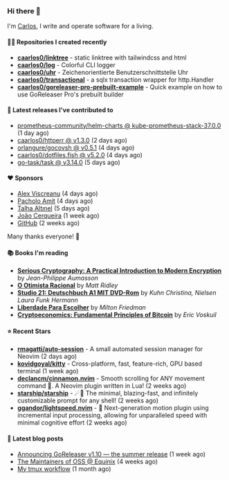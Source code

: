 ### Hi there 👋

I'm [Carlos](https://caarlos0.dev), I write and operate software for a living.

#### 👨‍💻 Repositories I created recently
- **[caarlos0/linktree](https://github.com/caarlos0/linktree)** - static linktree with tailwindcss and html
- **[caarlos0/log](https://github.com/caarlos0/log)** - Colorful CLI logger
- **[caarlos0/uhr](https://github.com/caarlos0/uhr)** - Zeichenorientierte Benutzerschnittstelle Uhr
- **[caarlos0/transactional](https://github.com/caarlos0/transactional)** - a sqlx transaction wrapper for http.Handler
- **[caarlos0/goreleaser-pro-prebuilt-example](https://github.com/caarlos0/goreleaser-pro-prebuilt-example)** - Quick example on how to use GoReleaser Pro&#39;s prebuilt builder

#### 🚀 Latest releases I've contributed to


- [prometheus-community/helm-charts @ kube-prometheus-stack-37.0.0](https://github.com/prometheus-community/helm-charts/releases/tag/kube-prometheus-stack-37.0.0) (1 day ago)
- [caarlos0/httperr @ v1.3.0](https://github.com/caarlos0/httperr/releases/tag/v1.3.0) (2 days ago)
- [orlangure/gocovsh @ v0.5.1](https://github.com/orlangure/gocovsh/releases/tag/v0.5.1) (4 days ago)
- [caarlos0/dotfiles.fish @ v5.2.0](https://github.com/caarlos0/dotfiles.fish/releases/tag/v5.2.0) (4 days ago)
- [go-task/task @ v3.14.0](https://github.com/go-task/task/releases/tag/v3.14.0) (5 days ago)

#### ❤️ Sponsors
- [Alex Viscreanu](https://github.com/aexvir) (4 days ago)
- [Pacholo Amit](https://github.com/pacholoamit) (4 days ago)
- [Talha Altınel](https://github.com/MrWormHole) (5 days ago)
- [João Cerqueira](https://github.com/crqra) (1 week ago)
- [GitHub](https://github.com/github) (2 weeks ago)

Many thanks everyone! 🙏

#### 📚 Books I'm reading
- **[Serious Cryptography: A Practical Introduction to Modern Encryption](https://www.goodreads.com/book/show/36265193-serious-cryptography)** by _Jean-Philippe Aumasson_
- **[O Otimista Racional](https://www.goodreads.com/book/show/32706964-o-otimista-racional)** by _Matt Ridley_
- **[Studio 21: Deutschbuch A1 MIT DVD-Rom](https://www.goodreads.com/book/show/25495148-studio-21)** by _Kuhn Christina, Nielsen Laura Funk Hermann_
- **[Liberdade Para Escolher](https://www.goodreads.com/book/show/17238591-liberdade-para-escolher)** by _Milton Friedman_
- **[Cryptoeconomics: Fundamental Principles of Bitcoin](https://www.goodreads.com/book/show/56919322-cryptoeconomics)** by _Eric Voskuil_

#### ⭐ Recent Stars


- **[rmagatti/auto-session](https://github.com/rmagatti/auto-session)** - A small automated session manager for Neovim (2 days ago)
- **[kovidgoyal/kitty](https://github.com/kovidgoyal/kitty)** - Cross-platform, fast, feature-rich, GPU based terminal (1 week ago)
- **[declancm/cinnamon.nvim](https://github.com/declancm/cinnamon.nvim)** - Smooth scrolling for ANY movement command 🤯. A Neovim plugin written in Lua! (2 weeks ago)
- **[starship/starship](https://github.com/starship/starship)** - ☄🌌️  The minimal, blazing-fast, and infinitely customizable prompt for any shell! (2 weeks ago)
- **[ggandor/lightspeed.nvim](https://github.com/ggandor/lightspeed.nvim)** - 🌌 Next-generation motion plugin using incremental input processing, allowing for unparalleled speed with minimal cognitive effort (2 weeks ago)

#### 📄 Latest blog posts
- [Announcing GoReleaser v1.10 — the summer release](https://carlosbecker.com/posts/goreleaser-v1.10/) (1 week ago)
- [The Maintainers of OSS @ Equinix](https://carlosbecker.com/posts/equinix-maintainers-oss/) (4 weeks ago)
- [My tmux workflow](https://carlosbecker.com/posts/tmux-sessionizer/) (1 month ago)
